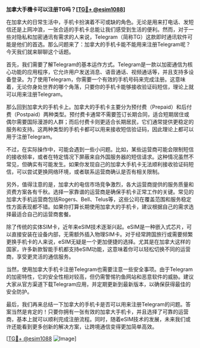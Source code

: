 **加拿大手機卡可以注册TG吗？[[TG💪+ @esim1088](https://t.me/s/esim1088)]**

在加拿大的日常生活中，手机卡扮演着不可或缺的角色。无论是用来打电话、发短信还是上网冲浪，一张合适的手机卡总能让我们感受到生活的便利。然而，对于一些对隐私和加密通讯有需求的人来说，Telegram（简称TG）这款即时通讯软件可能是他们的首选。那么问题来了：加拿大的手机卡能不能用来注册Telegram呢？今天我们就来聊聊这个话题。

首先，我们需要了解Telegram的基本运作方式。Telegram是一款以加密通信为核心功能的应用程序，它允许用户发送消息、语音通话、视频通话等，并且支持多设备登录。为了使用Telegram，你需要一个有效的手机号码来完成注册。这意味着，无论你身处世界的哪个角落，只要你的手机卡能够接收验证码短信，理论上就可以用来注册Telegram。

那么回到加拿大的手机卡上。加拿大的手机卡主要分为预付费（Prepaid）和后付费（Postpaid）两种类型。预付费卡通常不需要签订长期合同，适合短期居住或偶尔需要国际漫游的人群；而后付费卡则更适合长期居民，它们通常提供更稳定的服务和支持。这两种类型的手机卡都可以用来接收短信验证码，因此理论上都可以用于注册Telegram。

不过，在实际操作中，可能会遇到一些小问题。比如，某些运营商可能会限制短信的接收频率，或者在特定情况下屏蔽来自外国服务器的短信请求。这种情况虽然不常见，但确实有可能发生。如果你发现自己的加拿大手机卡无法顺利接收验证码短信，可以尝试更换网络环境，或者联系运营商确认是否有相关限制。

另外，值得注意的是，加拿大的电信市场竞争激烈，各大运营商提供的服务质量和资费方案各有千秋。选择一家靠谱的运营商是确保手机卡正常工作的关键。常见的加拿大手机运营商包括Rogers、Bell、Telus等，这些公司在覆盖范围和服务稳定性方面表现都不错。如果你打算长期使用加拿大的手机卡，建议根据自己的需求选择最适合自己的运营商套餐。

除了传统的实体SIM卡，近年来eSIM技术逐渐兴起。eSIM是一种嵌入式芯片，可以直接安装在设备内部，无需额外插入物理SIM卡。对于经常跨国旅行或需要频繁更换手机卡的人来说，eSIM无疑是一个更加便捷的选择。尤其是在加拿大这样的国家，许多新款智能手机都支持eSIM功能，这意味着你可以轻松切换不同的运营商，享受更灵活的通信服务。

当然，使用加拿大手机卡注册Telegram也需要注意一些安全事项。由于Telegram的加密特性，它的安全性相对较高，但仍需警惕钓鱼网站和恶意软件的威胁。建议大家从官方渠道下载Telegram应用，并定期更新到最新版本，以确保获得最佳的安全防护。

最后，我们再来总结一下加拿大的手机卡是否可以用来注册Telegram的问题。答案当然是肯定的！只要你拥有一张有效的加拿大手机卡，并且选择了可靠的运营商，基本上就可以顺利完成注册流程。同时，随着eSIM技术的发展，未来我们或许还能看到更多创新的解决方案，让跨境通信变得更加简单高效。

[[TG💪+ @esim1088](https://t.me/s/esim1088) ![Image](https://i.postimg.cc/4NQfJmqS/Snipaste-2025-05-13-00-14-12.png)]